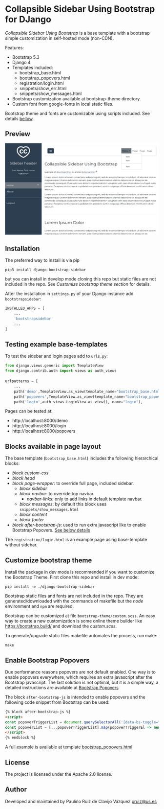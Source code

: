 # Collapsible Sidebar Using Bootstrap for DJango

*Collapsible Sidebar Using Bootstrap* is a base template with a bootstrap simple
customization in self-hosted mode (non-CDN).

Features:

- Bootstrap 5.3
- Django 4
- Templates included:
  - bootstrap_base.html
  - bootstrap_popovers.html
  - registration/login.html
  - snippets/show_err.html
  - snippets/show_messages.html
- Bootstrap customization available at bootstrap-theme directory.
- Custom font from google-fonts in local static files.

Bootstrap theme and fonts are customizable using scripts included. See details
[bellow](#customize-bootstrap-theme).

## Preview

![Template preview](doc/capture.png)


## Installation

The preferred way to install is via pip

    pip3 install django-bootstrap-sidebar

but you can install in develop mode cloning this repo but static files are not
included in the repo. See *Customize bootstrap theme section* for details.

After the installation in `settings.py` of your Django instance
add `bootstrapsidebar`:

```python
INSTALLED_APPS = [
    ...
    'bootstrapsidebar'
    ...
]
```

## Testing example base-templates

To test the sidebar and login pages add to `urls.py`:

```python
from django.views.generic import TemplateView
from django.contrib.auth import views as auth_views

urlpatterns = [
    ...
    path('demo',TemplateView.as_view(template_name="bootstrap_base.html"),name='demo'),
    path('popovers',TemplateView.as_view(template_name="bootstrap_popovers.html"), name="popovers"),
    path('login',auth_views.LoginView.as_view(), name="login"),
```

Pages can be tested at:

- http://localhost:8000/demo
- http://localhost:8000/login
- http://localhost:8000/popovers

## Blocks available in page layout

The base template (`bootstrap_base.html`) includes the following hierarchical
blocks:

- *block custom-css*
- *block head*
- *block page-wrapper*: to override full page, included sidebar.
  - *block sidebar*
  - *block navbar*: to override top navbar
    - *navbar-links*: only to add links in default template navbar.
  - *block messages*: by default this block uses `snippets/show_messages.html`
  - *block content*
  - *block footer*
- *block after-bootstrap-js*: used to run extra javascript like to enable Bootstrap Popovers. [See below details](#enable-bootstrap-popovers)

The `registration/login.html` is an example page using base-template without
sidebar.

## Customize bootstrap theme

Install the package in dev mode is recommended if you want to customize the
Bootstrap Theme. First clone this repo and install in dev mode:

    pip install -e ./django-bootstrap-sidebar

Bootstrap static files and fonts are not included in the repo. They are
generated/downloaded with the commands of makefile but the *node* environment
and `npm` are required.

Bootstrap can be customized at file `bootstrap-theme/custom.scss`. An easy way
to create a new customization is some online theme builder
like <https://bootstrap.build/> and download the *custom.scss*.

To generate/upgrade static files makefile automates the process, run make:

    make

## Enable Bootstrap Popovers

Due performance reasons popovers are not default enabled. One way is to enable
popovers everywhere, which requires an extra javascript after the Bootstrap
javascript. The last solution is not optimal, but it is a simple way, a detailed instructions are available at [Bootstrap
Popovers](https://getbootstrap.com/docs/5.2/components/popovers/)

The block `after-bootstrap-js` is intended  to enable popovers and
the following code snippet from Bootstrap can be used:

```html
{% block after-bootstrap-js %}
<script>
const popoverTriggerList = document.querySelectorAll('[data-bs-toggle="popover"]')
const popoverList = [...popoverTriggerList].map(popoverTriggerEl => new bootstrap.Popover(popoverTriggerEl))
</script>
{% endblock %}
```

A full example is available at template
[bootstrap_popovers.html](bootstrapsidebar/templates/bootstrap_popovers.html)


## License

The project is licensed under the Apache 2.0 license.

## Author

Developed and maintained by Paulino Ruiz de Clavijo Vázquez <pruiz@us.es>
